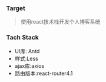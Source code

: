 ### Target
> 使用react技术栈开发个人博客系统

### Tach Stack
* UI库: Antd
* 样式:Less
* ajax库:axios
* 路由版本:react-router4.1
